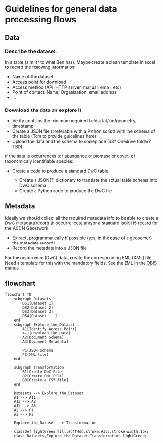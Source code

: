 # Guidelines for general data processing flows

## Data 

### Describe the dataset.  

In a table (similar to what Ben has). Maybe create a clean template in excel to record the following information:

- Name of the dataset  
- Access point for download   
- Access method (API, HTTP server, manual, email, etc)   
- Point of contact: Name, Organisation, email address 
- ...


### Download the data an explore it 

- Verify contains the minimum required fields: lat/lon/geometry, timestamp  
- Create a JSON file (preferable with a Python script) with the schema of the table (Tom to provide guidelines here)  
- Upload the data and the schema to someplace (S3? Onedrive folder? TBD)  

If the data is occurrences (or abundance or biomase or cover) of taxonomicaly identifiable species:  

- Create a code to produce a standard DwC table: 

    - Create a JSON(?) dictionary to translate the actual table schema into DwC schema  
    - Create a Python code to produce the DwC file  

 

## Metadata 

Ideally we should collect all the required metadata info to be able to create a DwC metadata record (if occurrences) and/or a standard iso19115 record for the AODN Geoetwork 

- Extract, programmatically if possible (yes, in the case of a geoserver) the metadata records  
- Record the metadata into  a JSON file  

For the occurrence (DwC) data, create the corresponding EML (XML) file. Need a template for this with the mandatory fields. See the EML in the [OBIS manual](https://manual.obis.org/eml)

## flowchart

```mermaid
flowchart TD
    subgraph Datasets
        DS1[Dataset 1]
        DS2[Dataset 2]
        DS3[Dataset 3]
        DS4[Dataset ...]
    end
    subgraph Explore_the_Dataset
        A1[Identify Access Point]
        A11[Download the Data]
        A2[Document Schema]
        A3[Document Metadata]

        P1(JSON Schema)
        P2(XML file)
    end

    subgraph Transformation
        B1[Create DwC File]
        B2[Create EML File]
        B3[Create a CSV file]
    end
    
    Datasets --> Explore_the_Dataset
    A1 --> A11
    A11 --> A2
    A11 --> A3
    A2 --> P1
    A3 --> P2

    Explore_the_Dataset --> Transformation

    classDef lightGreen fill:#d4f4dd,stroke:#333,stroke-width:1px;
    class Datasets,Explore_the_Dataset,Transformation lightGreen;

    
```
